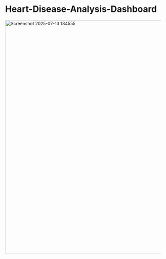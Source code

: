 # Heart-Disease-Analysis-Dashboard


<img width="1337" height="754" alt="Screenshot 2025-07-13 134555" src="https://github.com/user-attachments/assets/ea42d68a-c35c-46e5-a8e7-b1fcfb8cf940" />
